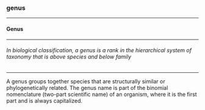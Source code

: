### genus



------
#### Genus



------
###### In biological classification, a genus is a rank in the hierarchical system of taxonomy that is above species and below family



------
A genus groups together species that are structurally similar or phylogenetically related. The genus name is part of the binomial nomenclature (two-part scientific name) of an organism, where it is the first part and is always capitalized.